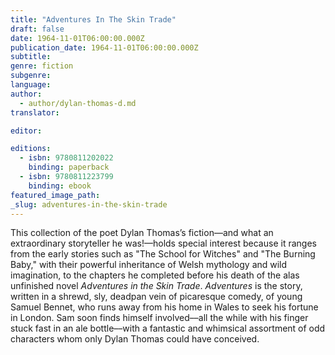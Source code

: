```yaml
---
title: "Adventures In The Skin Trade"
draft: false
date: 1964-11-01T06:00:00.000Z
publication_date: 1964-11-01T06:00:00.000Z
subtitle:
genre: fiction
subgenre:
language:
author:
  - author/dylan-thomas-d.md
translator:

editor:

editions:
  - isbn: 9780811202022
    binding: paperback
  - isbn: 9780811223799
    binding: ebook
featured_image_path:
_slug: adventures-in-the-skin-trade
---
```


This collection of the poet Dylan Thomas’s fiction––and what an extraordinary storyteller he was!––holds special interest because it ranges from the early stories such as "The School for Witches" and "The Burning Baby," with their powerful inheritance of Welsh mythology and wild imagination, to the chapters he completed before his death of the alas unfinished novel _Adventures in the Skin Trade_. _Adventures_ is the story, written in a shrewd, sly, deadpan vein of picaresque comedy, of young Samuel Bennet, who runs away from his home in Wales to seek his fortune in London. Sam soon finds himself involved––all the while with his finger stuck fast in an ale bottle––with a fantastic and whimsical assortment of odd characters whom only Dylan Thomas could have conceived.

